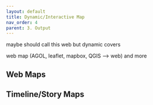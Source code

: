 ```yaml
---
layout: default
title: Dynamic/Interactive Map
nav_order: 4
parent: 3. Output
---
```



maybe should call this web but dynamic covers 

web map (AGOL, leaflet, mapbox, QGIS --> web) and more

## Web Maps 


## Timeline/Story Maps 
